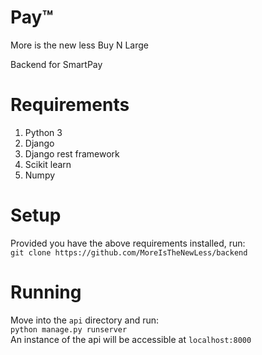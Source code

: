 # Pay™
More is the new less
Buy N Large

Backend for SmartPay  

# Requirements
1. Python 3
2. Django
3. Django rest framework
4. Scikit learn
5. Numpy

# Setup
Provided you have the above requirements installed, run:  
`git clone https://github.com/MoreIsTheNewLess/backend`  

# Running
Move into the `api` directory and run:  
`python manage.py runserver`  
An instance of the api will be accessible at `localhost:8000`
